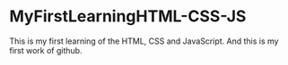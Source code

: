 # MyFirstLearningHTML-CSS-JS
This is my first learning of the HTML, CSS and JavaScript.
And this is my first work of github.
